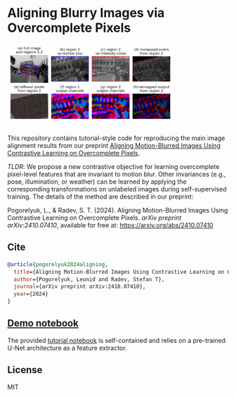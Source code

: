 # Aligning Blurry Images via Overcomplete Pixels

<img src="demo/img/tutorial.png" width=75% height=75%>

This repository contains tutorial-style code for reproducing the main image alignment results from our preprint [Aligning Motion-Blurred Images Using Contrastive Learning on Overcomplete Pixels](https://arxiv.org/abs/2410.07410). 

*TLDR*: We propose a new contrastive objective for learning overcomplete pixel-level features that are invariant to motion blur. Other invariances (e.g., pose, illumination, or weather) can be learned by applying the corresponding transformations on unlabeled images during self-supervised training. The details of the method are described in our preprint:

Pogorelyuk, L., & Radev, S. T. (2024).
Aligning Motion-Blurred Images Using Contrastive Learning on Overcomplete Pixels. 
<em>arXiv preprint arXiv:2410.07410</em>, available for free at: https://arxiv.org/abs/2410.07410

## Cite

```bibtex
@article{pogorelyuk2024aligning,
  title={Aligning Motion-Blurred Images Using Contrastive Learning on Overcomplete Pixels},
  author={Pogorelyuk, Leonid and Radev, Stefan T},
  journal={arXiv preprint arXiv:2410.07410},
  year={2024}
}
```

## [Demo notebook](demo)

The provided [tutorial notebook](demo/tutorial_notebook.ipynb) is self-contained and relies on a pre-trained U-Net architecture as a feature extractor.

## License

MIT
